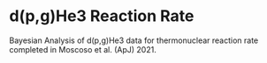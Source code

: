 # d(p,g)He3 Reaction Rate

Bayesian Analysis of d(p,g)He3 data for thermonuclear reaction rate completed in Moscoso et al. (ApJ) 2021.
